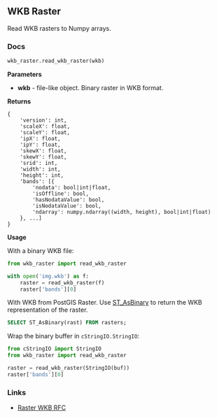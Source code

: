 ## WKB Raster

Read WKB rasters to Numpy arrays.

### Docs

```python
wkb_raster.read_wkb_raster(wkb)
```

__Parameters__

- __wkb__ - file-like object. Binary raster in WKB format.

__Returns__

    {
        'version': int,
        'scaleX': float,
        'scaleY': float,
        'ipX': float,
        'ipY': float,
        'skewX': float,
        'skewY': float,
        'srid': int,
        'width': int,
        'height': int,
        'bands': [{
            'nodata': bool|int|float,
            'isOffline': bool,
            'hasNodataValue': bool,
            'isNodataValue': bool,
            'ndarray': numpy.ndarray((width, height), bool|int|float)
        }, ...]
    }

__Usage__

With a binary WKB file:

```python
from wkb_raster import read_wkb_raster

with open('img.wkb') as f:
    raster = read_wkb_raster(f)
    raster['bands'][0]
```

With WKB from PostGIS Raster. Use [ST_AsBinary](http://postgis.net/docs/manual-dev/RT_ST_AsBinary.html)
to return the WKB representation of the raster.

```sql
SELECT ST_AsBinary(rast) FROM rasters;
```

Wrap the binary buffer in `cStringIO.StringIO`:

```python
from cStringIO import StringIO
from wkb_raster import read_wkb_raster

raster = read_wkb_raster(StringIO(buf))
raster['bands'][0]
```

### Links

- [Raster WKB RFC](http://trac.osgeo.org/postgis/browser/trunk/raster/doc/RFC2-WellKnownBinaryFormat)